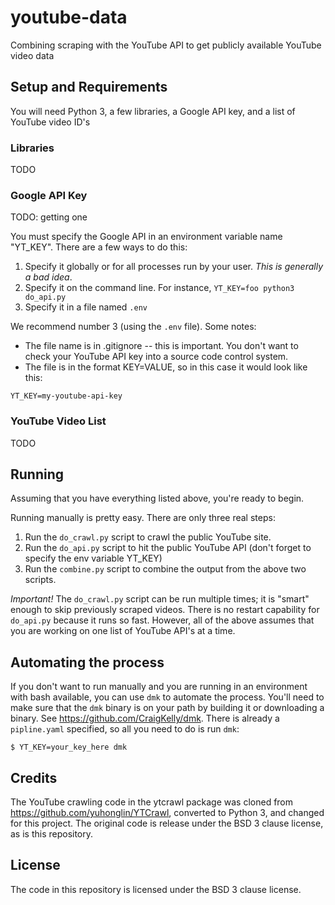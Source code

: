 # youtube-data

Combining scraping with the YouTube API to get publicly available YouTube video data

## Setup and Requirements

You will need Python 3, a few libraries, a Google API key, and a list of
YouTube video ID's

### Libraries

TODO

### Google API Key

TODO: getting one

You must specify the Google API in an environment variable name "YT_KEY".
There are a few ways to do this:

1. Specify it globally or for all processes run by your user. _This is
   generally a bad idea_.
2. Specify it on the command line. For instance, `YT_KEY=foo python3 do_api.py`
3. Specify it in a file named `.env`

We recommend number 3 (using the `.env` file). Some notes:

* The file name is in .gitignore -- this is important. You don't want to check
  your YouTube API key into a source code control system.
* The file is in the format KEY=VALUE, so in this case it would look like this:

```
YT_KEY=my-youtube-api-key
```

### YouTube Video List

TODO

## Running

Assuming that you have everything listed above, you're ready to begin.

Running manually is pretty easy. There are only three real steps:

1. Run the `do_crawl.py` script to crawl the public YouTube site.
2. Run the `do_api.py` script to hit the public YouTube API (don't forget to
   specify the env variable YT_KEY)
3. Run the `combine.py` script to combine the output from the above two scripts.

*Important!* The `do_crawl.py` script can be run multiple times; it is "smart"
enough to skip previously scraped videos. There is no restart capability for
`do_api.py` because it runs so fast. However, all of the above assumes that you
are working on one list of YouTube API's at a time.

## Automating the process

If you don't want to run manually and you are running in an environment with
bash available, you can use `dmk` to automate the process.
You'll need to make sure that the `dmk` binary is on your path by building it
or downloading a binary. See https://github.com/CraigKelly/dmk. There is already
a `pipline.yaml` specified, so all you need to do is run `dmk`:

```
$ YT_KEY=your_key_here dmk
```

## Credits

The YouTube crawling code in the ytcrawl package was cloned from
https://github.com/yuhonglin/YTCrawl, converted to Python 3, and changed for
this project. The original code is release under the BSD 3 clause license,
as is this repository.

## License

The code in this repository is licensed under the BSD 3 clause license.
